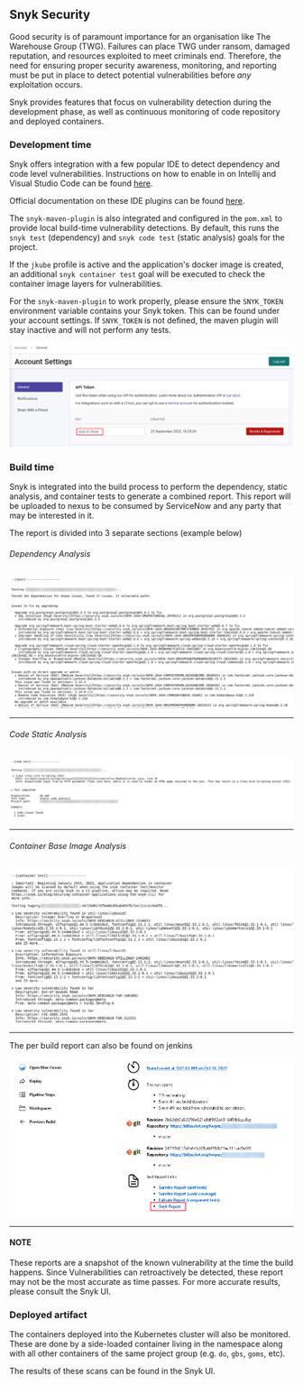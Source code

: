## Snyk Security

Good security is of paramount importance for an organisation like The Warehouse Group (TWG). Failures can place TWG
under ransom, damaged reputation, and resources exploited to meet criminals end. Therefore, the need for ensuring proper
security awareness, monitoring, and reporting must be put in place to detect potential vulnerabilities before _any_
exploitation occurs.

Snyk provides features that focus on vulnerability detection during the development phase, as well as continuous
monitoring of code repository and deployed containers.

### Development time
Snyk offers integration with a few popular IDE to detect dependency and code level vulnerabilities. Instructions on
how to enable in on Intellij and Visual Studio Code can be found [here](https://thewarehouse.atlassian.net/l/cp/amwmrbJg).

Official documentation on these IDE plugins can be found [here](https://snyk.io/ide-plugins/).

The `snyk-maven-plugin` is also integrated and configured in the `pom.xml` to provide local build-time vulnerability
detections.
By default, this runs the `snyk test` (dependency) and `snyk code test` (static analysis) goals for the project.

If the `jkube` profile is active and the application's docker image is created, an additional `snyk container test`
goal will be executed to check the container image layers for vulnerabilities.

For the `snyk-maven-plugin` to work properly, please ensure the `SNYK_TOKEN` environment variable contains your Snyk
token. This can be found under your account settings. If `SNYK_TOKEN` is not defined, the maven plugin will stay inactive
and will not perform any tests.

![report-dependency](snyk-security/snyk-token.png)

### Build time

Snyk is integrated into the build process to perform the dependency, static analysis, and container tests to generate
a combined report. This report will be uploaded to nexus to be consumed by ServiceNow and any party that may be
interested in it.

The report is divided into 3 separate sections (example below)

###### Dependency Analysis

![report-dependency](snyk-security/report-dependency.png)

---

###### Code Static Analysis

![report-static-analysis](snyk-security/report-static-analysis.png)

---

###### Container Base Image Analysis

![report-container](snyk-security/report-container.png)

---

The per build report can also be found on jenkins

![jenkins-report](snyk-security/jenkins-report.png)

---

#### NOTE
These reports are a snapshot of the known vulnerability at the time the build happens. Since Vulnerabilities can
retroactively be detected, these report may not be the most accurate as time passes. For more accurate results, please
consult the Snyk UI.

### Deployed artifact

The containers deployed into the Kubernetes cluster will also be monitored. These are done by a side-loaded container
living in the namespace along with all other containers of the same project group (e.g. `do`, `gbs`, `goms`, etc).

The results of these scans can be found in the Snyk UI.
